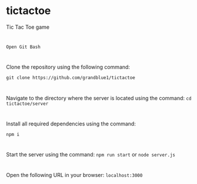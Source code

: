 # tictactoe
Tic Tac Toe game
#
```Open Git Bash```
#
Clone the repository using the following command: 

```git clone https://github.com/grandblue1/tictactoe```
#
Navigate to the directory where the server is located using the command:  ```cd tictactoe/server```
#
Install all required dependencies using the command: 

 ```npm i```
#
Start the server using the command: ```npm run start``` or ```node server.js```
#
Open the following URL in your browser: ```localhost:3000```
#
